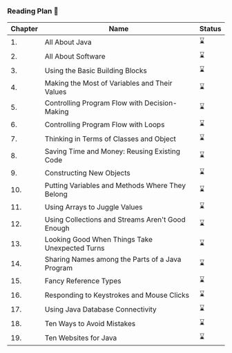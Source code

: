 ### Reading Plan 📘

|Chapter|Name|Status|
|--|----|---------|
|1.|All About Java|⌛|
|2.|All About Software|⌛|
|3.|Using the Basic Building Blocks|⌛|
|4.|Making the Most of Variables and Their Values|⌛|
|5.|Controlling Program Flow with Decision-Making|⌛|
|6.|Controlling Program Flow with Loops|⌛|
|7.|Thinking in Terms of Classes and Object|⌛|
|8.|Saving Time and Money: Reusing Existing Code|⌛|
|9.|Constructing New Objects|⌛|
|10.|Putting Variables and Methods Where They Belong|⌛|
|11.|Using Arrays to Juggle Values|⌛|
|12.|Using Collections and Streams Aren't Good Enough|⌛|
|13.|Looking Good When Things Take Unexpected Turns|⌛|
|14.|Sharing Names among the Parts of a Java Program|⌛|
|15.|Fancy Reference Types |⌛|
|16.|Responding to Keystrokes and Mouse Clicks|⌛|
|17.|Using Java Database Connectivity|⌛|
|18.|Ten Ways to Avoid Mistakes|⌛|
|19.|Ten Websites for Java|⌛|